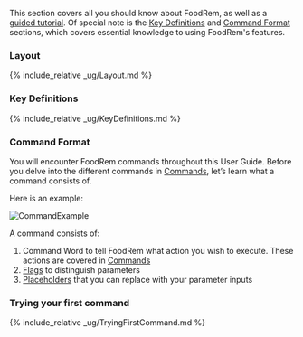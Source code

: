 <!-- markdownlint-disable-file first-line-h1 -->

This section covers all you should know about FoodRem, as well as a [guided tutorial](#trying-your-first-command). Of special note is the [Key Definitions](#key-definitions) and [Command Format](#command-format) sections, which covers essential knowledge to using FoodRem's features.  

### Layout

{% include_relative _ug/Layout.md %}

### Key Definitions 

{% include_relative _ug/KeyDefinitions.md %}

### Command Format

You will encounter FoodRem commands throughout this User Guide. Before you delve into the different commands in [Commands](#commands), let’s learn what a command consists of.

Here is an example:

![CommandExample](images/CommandExample.png)

A command consists of:

1. Command Word to tell FoodRem what action you wish to execute. These actions are covered in [Commands](#commands)
1. [Flags](#flags) to distinguish parameters
1. [Placeholders](#placeholders) that you can replace with your parameter inputs

### Trying your first command

{% include_relative _ug/TryingFirstCommand.md %}
